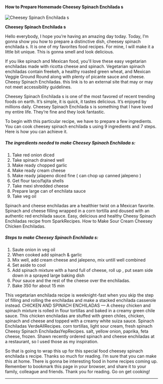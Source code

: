             

#### How to Prepare Homemade Cheesey Spinach Enchilada s

![Cheesey Spinach Enchilada s](https://img-global.cpcdn.com/recipes/5774879809339392/751x532cq70/cheesey-spinach-enchilada-s-recipe-main-photo.jpg)

**Cheesey Spinach Enchilada s**

Hello everybody, I hope you’re having an amazing day today. Today, I’m gonna show you how to prepare a distinctive dish, cheesey spinach enchilada s. It is one of my favorites food recipes. For mine, I will make it a little bit unique. This is gonna smell and look delicious.

If you like spinach and Mexican food, you'll love these easy vegetarian enchiladas made with ricotta cheese and spinach. Vegetarian spinach enchiladas contain freekeh, a healthy roasted green wheat, and Mexican Veggie Ground Round along with plenty of picante sauce and cheese. Cheesy Spinach Enchiladas. this link is to an external site that may or may not meet accessibility guidelines.

Cheesey Spinach Enchilada s is one of the most favored of recent trending foods on earth. It’s simple, it is quick, it tastes delicious. It’s enjoyed by millions daily. Cheesey Spinach Enchilada s is something that I have loved my entire life. They’re fine and they look fantastic.

To begin with this particular recipe, we have to prepare a few ingredients. You can cook cheesey spinach enchilada s using 9 ingredients and 7 steps. Here is how you can achieve it.

##### The ingredients needed to make Cheesey Spinach Enchilada s:

1.  Take red onion diced
2.  Take spinach drained well
3.  Make ready chopped garlic
4.  Make ready cream cheese
5.  Make ready jalapeno diced fine ( can chop up canned jalepeno )
6.  Get flour taco/fajita shells
7.  Take mexi shredded cheese
8.  Prepare large can of enchilata sauce
9.  Take veg oil

Spinach and cheese enchiladas are a healthier twist on a Mexican favorite. Spinach and cheese filling wrapped in a corn tortilla and doused with an authentic red enchilada sauce. Easy, delicious and healthy Cheesy Spinach Enchiladas recipe from SparkRecipes. How to Make Sour Cream Cheesey Chicken Enchiladas.

##### Steps to make Cheesey Spinach Enchilada s:

1.  Saute onion in veg oil
2.  When cooked add spinach & garlic
3.  Mix well, add cream cheese and jalepeno, mix untill well combined
4.  Set aside to cool
5.  Add spinach mixture with a hand full of cheese, roll up , put seam side down in a sprayed large baking dish
6.  Pour sauce and the rest of the cheese over the enchiladas.
7.  Bake 350 for about 15 min

This vegetarian enchilada recipe is weeknight-fast when you skip the step of filling and rolling the enchiladas and make a stacked enchilada casserole instead. CHICKEN AND SPINACH ENCHILADAS — A cheesy chicken and spinach mixture is rolled in flour tortillas and baked in a creamy green chile sauce. This chicken enchiladas are stuffed with green chiles, chicken, spinach and cheese and topped with a creamy white suiza sauce. Spinach Enchiladas VerdeAllRecipes. corn tortillas, light sour cream, fresh spinach Cheesy Spinach EnchiladasYepRecipes. salt, yellow onion, paprika, feta cheese, frozen. Shawn recently ordered spinach and cheese enchiladas at a restaurant, so I used those as my inspiration.

So that is going to wrap this up for this special food cheesey spinach enchilada s recipe. Thanks so much for reading. I’m sure that you can make this at home. There is gonna be interesting food in home recipes coming up. Remember to bookmark this page in your browser, and share it to your family, colleague and friends. Thank you for reading. Go on get cooking!

* * *